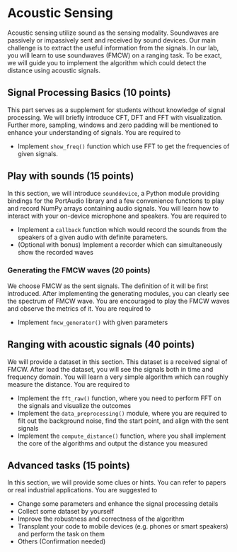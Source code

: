 # Acoustic Sensing

Acoustic sensing utilize sound as the sensing modality. Soundwaves are passively or impassively sent and received by sound devices. Our main challenge is to extract the useful information from the signals. In our lab, you will learn to use soundwaves (FMCW) on a ranging task. To be exact, we will guide you to implement the algorithm which could detect the distance using acoustic signals.

## Signal Processing Basics (10 points)
This part serves as a supplement for students without knowledge of signal processing. We will briefly introduce CFT, DFT and FFT with visualization. Further more, sampling, windows and zero padding will be mentioned to enhance your understanding of signals. You are required to 
- Implement `show_freq()` function which use FFT to get the frequencies of given signals.

## Play with sounds (15 points)
In this section, we will introduce `sounddevice`, a Python module providing bindings for the PortAudio library and a few convenience functions to play and record NumPy arrays containing audio signals. You will learn how to interact with your on-device microphone and speakers. You are required to 
- Implement a `callback` function which would record the sounds from the speakers of a given audio with definite parameters.
- (Optional with bonus) Implement a recorder which can simultaneously show the recorded waves 

### Generating the FMCW waves (20 points)

We choose FMCW as the sent signals. The definition of it will be first introduced. After implementing the generating modules, you can clearly see the spectrum of FMCW wave. You are encouraged to play the FMCW waves and observe the metrics of it. You are required to
- Implement `fmcw_generator()` with given parameters

## Ranging with acoustic signals (40 points)

We will provide a dataset in this section. This dataset is a received signal of FMCW. After load the dataset, you will see the signals both in time and frequency domain. You will learn a very simple algorithm which can roughly measure the distance. You are required to
- Implement the `fft_raw()` function, where you need to perform FFT on the signals and visualize the outcomes
- Implement the `data_preprocessing()` module, where you are required to filt out the background noise, find the start point, and align with the sent signals
- Implement the `compute_distance()` function, where you shall implement the core of the algorithms and output the distance you measured

## Advanced tasks (15 points)

In this section, we will provide some clues or hints. You can refer to papers or real industrial applications. You are suggested to
- Change some parameters and enhance the signal processing details
- Collect some dataset by yourself
- Improve the robustness and correctness of the algorithm 
- Transplant your code to mobile devices (e.g. phones or smart speakers) and perform the task on them
- Others (Confirmation needed)